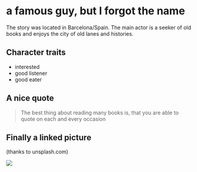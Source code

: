 # a famous guy, but I forgot the name

The story was located in Barcelona/Spain. The main actor is a seeker of old books and 
enjoys the city of old lanes and histories. 

## Character traits
* interested
* good listener
* good eater

## A nice quote

> The best thing about reading many books is,
> that you are able to quote on each and every occasion

## Finally a linked picture
(thanks to unsplash.com)

<img src="https://images.unsplash.com/photo-1583167607431-5e8d3de517d5?ixlib=rb-1.2.1&ixid=eyJhcHBfaWQiOjEyMDd9&auto=format&fit=crop&w=564&q=80">

